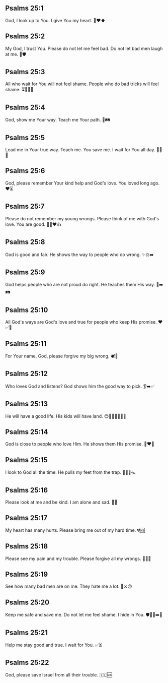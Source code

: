 ## Psalms 25:1
God, I look up to You. I give You my heart. 🙏❤️⬆️
## Psalms 25:2
My God, I trust You. Please do not let me feel bad. Do not let bad men laugh at me. 🙏🛡️
## Psalms 25:3
All who wait for You will not feel shame. People who do bad tricks will feel shame. ⏳🙂🙅‍♂️
## Psalms 25:4
God, show me Your way. Teach me Your path. 🧭🛤️
## Psalms 25:5
Lead me in Your true way. Teach me. You save me. I wait for You all day. 👣📖⏰
## Psalms 25:6
God, please remember Your kind help and God's love. You loved long ago. ❤️⏳
## Psalms 25:7
Please do not remember my young wrongs. Please think of me with God's love. You are good. 🙇‍♂️❤️👍
## Psalms 25:8
God is good and fair. He shows the way to people who do wrong. ✨⚖️➡️
## Psalms 25:9
God helps people who are not proud do right. He teaches them His way. 🤲➡️🛤️
## Psalms 25:10
All God's ways are God's love and true for people who keep His promise. ❤️✅📜
## Psalms 25:11
For Your name, God, please forgive my big wrong. 🕊️🙏
## Psalms 25:12
Who loves God and listens? God shows him the good way to pick. 👂➡️✅
## Psalms 25:13
He will have a good life. His kids will have land. 😊🏡👨‍👩‍👧‍👦🌳
## Psalms 25:14
God is close to people who love Him. He shows them His promise. 🤝❤️📜
## Psalms 25:15
I look to God all the time. He pulls my feet from the trap. 👀⏰🦶🪤
## Psalms 25:16
Please look at me and be kind. I am alone and sad. 👤😢
## Psalms 25:17
My heart has many hurts. Please bring me out of my hard time. 💔🆘
## Psalms 25:18
Please see my pain and my trouble. Please forgive all my wrongs. 👀💢🙏
## Psalms 25:19
See how many bad men are on me. They hate me a lot. 👥⚔️😠
## Psalms 25:20
Keep me safe and save me. Do not let me feel shame. I hide in You. 🛡️🏃‍♂️➡️🙏
## Psalms 25:21
Help me stay good and true. I wait for You. ✅⏳
## Psalms 25:22
God, please save Israel from all their trouble. 🇮🇱🆘
